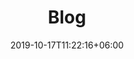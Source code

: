 ---
title: "Blog"
date: 2019-10-17T11:22:16+06:00
draft: false
description : "Datos para seguir amando a tus mascotas"
---